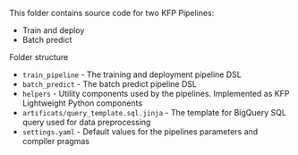 This folder contains source code for two KFP Pipelines:
- Train and deploy
- Batch predict

Folder structure

- `train_pipeline` - The training and deployment pipeline DSL
- `batch_predict` - The batch predict pipeline DSL
- `helpers` - Utility components used by the pipelines. Implemented as KFP Lightweight Python components
- `artificats/query_template.sql.jinja` - The template for BigQuery SQL query used for data preprocessing
- `settings.yaml` - Default values for the pipelines parameters and compiler pragmas
